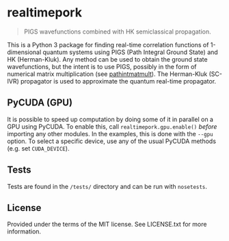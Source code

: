 # realtimepork

> PIGS wavefunctions combined with HK semiclassical propagation.

This is a Python 3 package for finding real-time correlation functions of 1-dimensional quantum systems using PIGS (Path Integral Ground State) and HK (Herman-Kluk).
Any method can be used to obtain the ground state wavefunctions, but the intent is to use PIGS, possibly in the form of numerical matrix multiplication (see [pathintmatmult](https://github.com/0/pathintmatmult)).
The Herman-Kluk (SC-IVR) propagator is used to approximate the quantum real-time propagator.


## PyCUDA (GPU)

It is possible to speed up computation by doing some of it in parallel on a GPU using PyCUDA.
To enable this, call `realtimepork.gpu.enable()` _before_ importing any other modules.
In the examples, this is done with the `--gpu` option.
To select a specific device, use any of the usual PyCUDA methods (e.g. set `CUDA_DEVICE`).


## Tests

Tests are found in the `/tests/` directory and can be run with `nosetests`.


## License

Provided under the terms of the MIT license.
See LICENSE.txt for more information.
